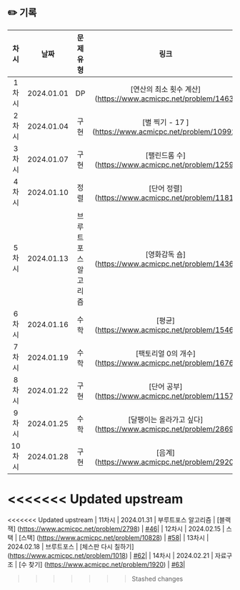 ## ✏️ 기록   

| 차시 |    날짜    | 문제유형 | 링크 | 풀이 |
|:----:|:---------:|:----:|:-----:|:----:|
| 1차시 | 2024.01.01 |  DP  | [연산의 최소 횟수 계산] (https://www.acmicpc.net/problem/1463) | [#2](https://github.com/AlgoLeadMe/AlgoLeadMe-5/pull/2)|
| 2차시 | 2024.01.04 |  구현  | [별 찍기 - 17 ] (https://www.acmicpc.net/problem/10992) | [#8](https://github.com/AlgoLeadMe/AlgoLeadMe-5/pull/8)|
| 3차시 | 2024.01.07 |  구현  | [팰린드롬 수] (https://www.acmicpc.net/problem/1259) | [#11](https://github.com/AlgoLeadMe/AlgoLeadMe-5/pull/11)|
| 4차시 | 2024.01.10 |  정렬  | [단어 정렬] (https://www.acmicpc.net/problem/1181) | [#16](https://github.com/AlgoLeadMe/AlgoLeadMe-5/pull/16)|
| 5차시 | 2024.01.13 |  브루트포스 알고리즘  | [영화감독 숌] (https://www.acmicpc.net/problem/1436) | [#18](https://github.com/AlgoLeadMe/AlgoLeadMe-5/pull/18#event-11489600325)|
| 6차시 | 2024.01.16 |  수학  | [평균] (https://www.acmicpc.net/problem/1546) | [#24](https://github.com/AlgoLeadMe/AlgoLeadMe-5/pull/24)|
| 7차시 | 2024.01.19 |  수학  | [팩토리얼 0의 개수] (https://www.acmicpc.net/problem/1676) | [#28](https://github.com/AlgoLeadMe/AlgoLeadMe-5/pull/28)|
| 8차시 | 2024.01.22 |  구현  | [단어 공부] (https://www.acmicpc.net/problem/1157) | [#31](https://github.com/AlgoLeadMe/AlgoLeadMe-5/pull/31#event-11604202172)|
| 9차시 | 2024.01.25 |  수학  | [달팽이는 올라가고 싶다] (https://www.acmicpc.net/problem/2869) | [#37](https://github.com/AlgoLeadMe/AlgoLeadMe-5/pull/37#event-11619409875)|
| 10차시 | 2024.01.28 |  구현  | [음계] (https://www.acmicpc.net/problem/2920) | [#39](https://github.com/AlgoLeadMe/AlgoLeadMe-5/pull/39#event-11655882785)|
<<<<<<< Updated upstream
=======
<<<<<<< Updated upstream
| 11차시 | 2024.01.31 |  부루트포스 알고리즘  | [블랙잭] (https://www.acmicpc.net/problem/2798) | [#46]()|
| 12차시 | 2024.02.15 |  스택  | [스택] (https://www.acmicpc.net/problem/10828) | [#58](https://github.com/AlgoLeadMe/AlgoLeadMe-5/pull/58)|
| 13차시 | 2024.02.18 |  브루트포스  | [체스판 다시 칠하기] (https://www.acmicpc.net/problem/1018) | [#62](https://github.com/AlgoLeadMe/AlgoLeadMe-5/pull/62)|
| 14차시 | 2024.02.21 |  자료구조  | [수 찾기] (https://www.acmicpc.net/problem/1920) | [#63](https://github.com/AlgoLeadMe/AlgoLeadMe-5/pull/63#issuecomment-1962366605)|
>>>>>>> Stashed changes

